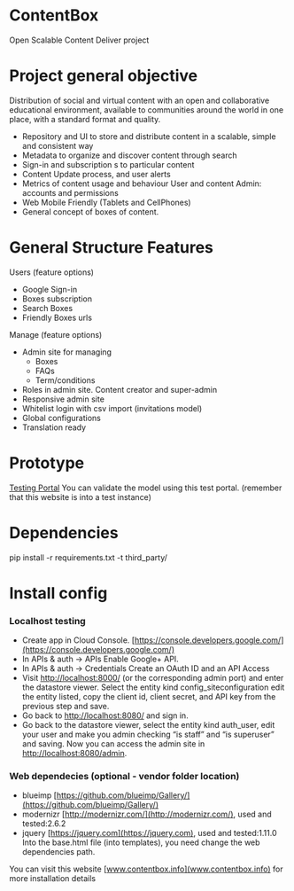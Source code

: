 ContentBox
==========

Open Scalable Content Deliver project

# Project general objective

Distribution of social and virtual content with an open and collaborative educational environment, available
to communities around the world in one place, with a standard format and quality.

* Repository and UI to store and distribute content in a scalable, simple and consistent way
* Metadata to organize and discover content through search
* Sign-in and subscription s to particular content
* Content Update process, and user alerts
* Metrics of content usage and behaviour User and content Admin: accounts and permissions
* Web Mobile Friendly (Tablets and CellPhones)
* General concept of boxes of content.

# General Structure Features

Users (feature options)

* Google Sign-in
* Boxes subscription
* Search Boxes
* Friendly Boxes urls

Manage (feature options)

* Admin site for managing
    * Boxes
    * FAQs
    * Term/conditions
* Roles in admin site. Content creator and super-admin
* Responsive admin site
* Whitelist login with csv import (invitations model)
* Global configurations
* Translation ready


# Prototype
[Testing Portal](https://scalable-content-delivery-test.appspot.com/)
You can validate the model using this test portal. (remember that this website is into a test instance)

# Dependencies

pip install -r requirements.txt -t third_party/

# Install config

### Localhost testing
* Create app in Cloud Console. [https://console.developers.google.com/](https://console.developers.google.com/)
* In APIs & auth -> APIs Enable Google+ API.
* In APIs & auth -> Credentials Create an OAuth ID and an API Access
* Visit [http://localhost:8000/](http://localhost:8000/) (or the corresponding admin port) and enter the datastore 
viewer. Select the entity kind config_siteconfiguration edit the entity listed, copy the client id, client secret, 
and API key from the previous step and save.
* Go back to [http://localhost:8080/](http://localhost:8080/) and sign in.
* Go back to the datastore viewer, select the entity kind auth_user, edit your user and make you admin checking 
“is staff” and “is superuser” and saving. Now you can access the admin site in [http://localhost:8080/admin](http://localhost:8080/admin).

### Web dependecies (optional - vendor folder location)
* blueimp [https://github.com/blueimp/Gallery/](https://github.com/blueimp/Gallery/)
* modernizr [http://modernizr.com/](http://modernizr.com/), used and tested:2.6.2
* jquery [https://jquery.com](https://jquery.com), used and tested:1.11.0 
Into the base.html file (into templates), you need change the web dependencies path.

You can visit this website [www.contentbox.info](www.contentbox.info) for more installation details